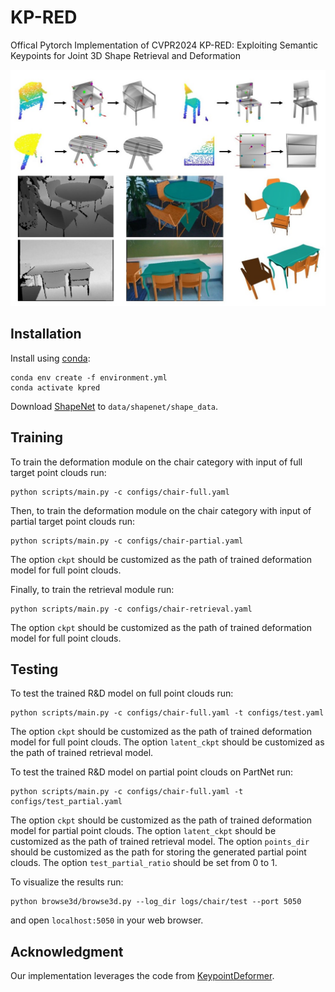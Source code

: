 # KP-RED
Offical Pytorch Implementation of CVPR2024 KP-RED: Exploiting Semantic Keypoints for Joint 3D Shape Retrieval and Deformation

[//]: # (&#40;[link]&#40;https://arxiv.org/abs/2203.07918&#41;&#41;)

![pipeline](figures/kp-red-teaser.jpg)

## Installation

Install using [conda](https://docs.conda.io/en/latest/):
```
conda env create -f environment.yml 
conda activate kpred
```

Download [ShapeNet](https://shapenet.org/download/shapenetcore) to `data/shapenet/shape_data`.


## Training

To train the deformation module on the chair category with input of full target point clouds run:
```
python scripts/main.py -c configs/chair-full.yaml
```

Then, to train the deformation module on the chair category with input of partial target point clouds run:
```
python scripts/main.py -c configs/chair-partial.yaml
```
The option `ckpt` should be customized as the path of trained deformation model for full point clouds.

Finally, to train the retrieval module run:
```
python scripts/main.py -c configs/chair-retrieval.yaml
```
The option `ckpt` should be customized as the path of trained deformation model for full point clouds.

## Testing
To test the trained R&D model on full point clouds run:
```
python scripts/main.py -c configs/chair-full.yaml -t configs/test.yaml 
```
The option `ckpt` should be customized as the path of trained deformation model for full point clouds.
The option `latent_ckpt` should be customized as the path of trained retrieval model.

To test the trained R&D model on partial point clouds on PartNet run:
```
python scripts/main.py -c configs/chair-full.yaml -t configs/test_partial.yaml 
```
The option `ckpt` should be customized as the path of trained deformation model for partial point clouds.
The option `latent_ckpt` should be customized as the path of trained retrieval model.
The option `points_dir` should be customized as the path for storing the generated partial point clouds.
The option `test_partial_ratio` should be set from 0 to 1.

To visualize the results run:
```
python browse3d/browse3d.py --log_dir logs/chair/test --port 5050
```
and open `localhost:5050` in your web browser.

## Acknowledgment
Our implementation leverages the code from [KeypointDeformer](https://tomasjakab.github.io/KeypointDeformer/).